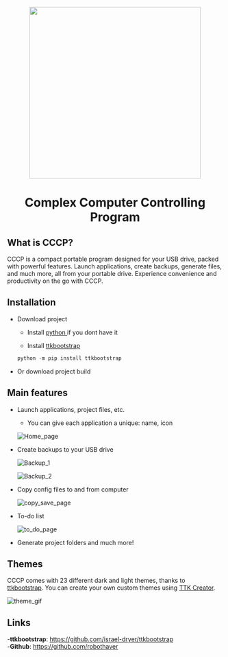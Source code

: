 <p align=center>
  <img src="Readme/CCCP_logo_500x247.png" width=400>
</p>
<h1 align=center>Complex Computer Controlling Program</h1>


## What is CCCP?

CCCP is a compact portable program designed for your USB drive,
packed with powerful features. Launch applications, create backups,
generate files, and much more, all from your portable drive.
Experience convenience and productivity on the go with CCCP.

## Installation
- Download project
    - Install [ python ](https://www.python.org/downloads/) if you dont have it

    - Install [ttkbootstrap](https://github.com/israel-dryer/ttkbootstrap)

    ```python
    python -m pip install ttkbootstrap
    ```
- Or download project build
## Main features
- Launch applications, project files, etc.
    - You can give each application a unique: name, icon
    
    ![Home_page](Readme/home_page.png)
    
- Create backups to your USB drive

    ![Backup_1](Readme/backup_page_1.png)

    ![Backup_2](Readme/backup_page_2.png)

- Copy config files to and from computer
    
    ![copy_save_page](Readme/copy_save_page.png)

- To-do list
    
    ![to_do_page](Readme/to_do_page.PNG)

- Generate project folders and much more!

## Themes
CCCP comes with 23 different dark and light themes, thanks to [ttkbootstrap](https://github.com/israel-dryer/ttkbootstrap).
You can create your own custom themes using [TTK Creator](https://ttkbootstrap.readthedocs.io/en/latest/themes/themecreator/).

![theme_gif](Readme/theme.gif)

## Links
-__ttkbootstrap__: https://github.com/israel-dryer/ttkbootstrap   
-__Github__: https://github.com/robothaver  
